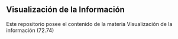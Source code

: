 ## Visualización de la Información

Este repositorio posee el contenido de la materia Visualización de la información (72.74)

